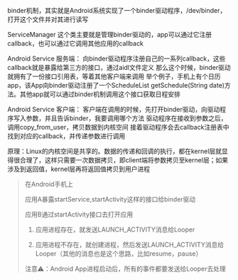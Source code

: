 binder机制，其实就是Android系统实现了一个binder驱动程序，/dev/binder，打开这个文件并对其进行读写

ServiceManager
  这个类主要就是管理binder驱动的，app可以通过它注册callback，也可以通过它调用其他应用的callback

Android Service 服务端：
  向binder驱动程序注册自己的一系列callback，这些callback就是暴露给第三方的接口，通过aidl文件定义
  那么这个时候，binder驱动就拥有了一份接口引用表，等着其他客户端来调用
    举个例子，手机上有个日历app，该App向binder驱动注册了一个ScheduleList getSchedule(String date)方法。其他app就可以通过binder机制调用这个接口获取日程安排

Android Service 客户端：
  客户端在调用的时候，先打开binder驱动，向驱动程序写入参数，并且告诉binder，我要调用哪个方法
  驱动程序在接收到参数之后，调用copy_from_user，拷贝数据到内核空间
  接着驱动程序会去callback注册表中找到对应的callback，并传递参数进行调用

原理：Linux的内核空间是共享的。数据的传递和回调的执行，都在kernel层就显得很合理了，这样只需要一次数据拷贝，即client端将参数拷贝至kernel层；如果涉及到返回值，kernel层再将返回值拷贝到用户进程


> 在Android手机上
> 
> 应用A暴露startService,startActivity这样的接口给binder驱动
> 
> 应用B通过startActivity接口去打开应用
> 
>   1. 应用进程存在，就发送LAUNCH_ACTIVITY消息给Looper
>   
>   2. 应用进程不存在，就创建进程，然后发送LAUNCH_ACTIVITY消息给Looper（其他的消息也是这个思路，比如resume，pause）
>   
> 注意⚠️：Android App进程启动后，所有的事件都要发送给Looper去处理

